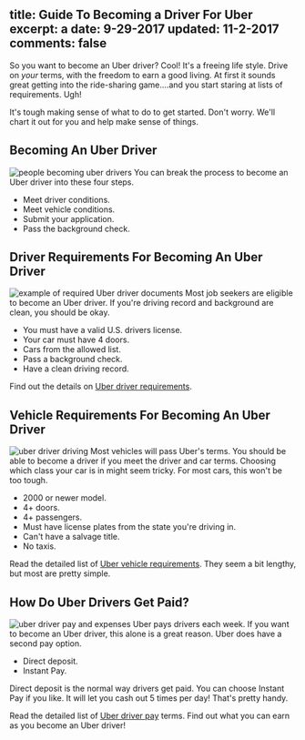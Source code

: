 title: Guide To Becoming a Driver For Uber
excerpt: a
date: 9-29-2017
updated: 11-2-2017
comments: false
---
So you want to become an Uber driver? Cool! It's a freeing life style. Drive on _your_ terms, with the freedom to earn a good living. At first it sounds great getting into the ride-sharing game....and you start staring at lists of requirements. Ugh!

It's tough making sense of what to do to get started. Don't worry. We'll chart it out for you and help make sense of things.

## Becoming An Uber Driver
![people becoming uber drivers](/img/become-an-uber-driver.png)
You can break the process to become an Uber driver into these four steps.

* Meet driver conditions.
* Meet vehicle conditions.
* Submit your application.
* Pass the background check.

## Driver Requirements For Becoming An Uber Driver
![example of required Uber driver documents](/img/example-drivers-license.png)
Most job seekers are eligible to become an Uber driver. If you're driving record and background are clean, you should be okay.

* You must have a valid U.S. drivers license.
* Your car must have 4 doors.
* Cars from the allowed list.
* Pass a background check.
* Have a clean driving record.

Find out the details on [Uber driver requirements](/uber/driver-requirements/).

## Vehicle Requirements For Becoming An Uber Driver
![uber driver driving](/img/uber-driver-driving.png)
Most vehicles will pass Uber's terms. You should be able to become a driver if you meet the driver and car terms. Choosing which class your car is in might seem tricky. For most cars, this won't be too tough.

* 2000 or newer model.
* 4+ doors.
* 4+ passengers.
* Must have license plates from the state you're driving in.
* Can't have a salvage title.
* No taxis.

Read the detailed list of [Uber vehicle requirements](/uber/vehicle-requirements/). They seem a bit lengthy, but most are pretty simple.

## How Do Uber Drivers Get Paid?
![uber driver pay and expenses](/img/uber-driver-pay-expenses.png)
Uber pays drivers each week. If you want to become an Uber driver, this alone is a great reason. Uber does have a second pay option.

* Direct deposit.
* Instant Pay.

Direct deposit is the normal way drivers get paid. You can choose Instant Pay if you like. It will let you cash out 5 times per day! That's pretty handy.


Read the detailed list of [Uber driver pay](/uber/driver-pay/) terms. Find out what you can earn as you become an Uber driver!